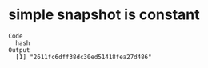 # simple snapshot is constant

    Code
      hash
    Output
      [1] "2611fc6dff38dc30ed51418fea27d486"

